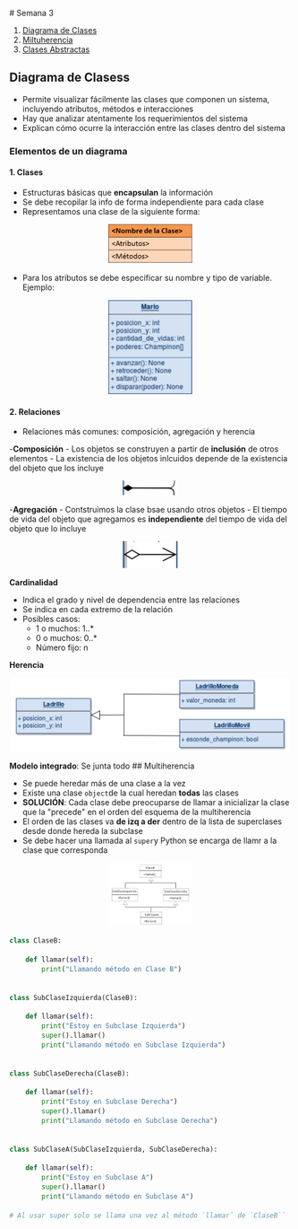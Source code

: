 # Semana 3
1. [Diagrama de Clases](#DiagramaDeClases)
2. [Miltuherencia](#Multiherencia)
3. [Clases Abstractas](#ClasesAbstractas)
## Diagrama de Clasess
- Permite visualizar fácilmente las clases que componen un sistema, incluyendo atributos, métodos e interacciones
- Hay que analizar atentamente los requerimientos del sistema
- Explican cómo ocurre la interacción entre las clases dentro del sistema
### Elementos de un diagrama
#### 1. Clases
- Estructuras básicas que **encapsulan** la información
- Se debe recopilar la info de forma independiente para cada clase
- Representamos una clase de la siguiente forma:

<p align="center">
<img src="img/img.png" alt="img" width="150"/>
</p>

- Para los atributos se debe especificar su nombre y tipo de variable. Ejemplo:

<p align="center">
<img src="img/img2.png" alt="img" width="150"/>
</p>

#### 2. Relaciones
- Relaciones más comunes: composición, agregación y herencia

-**Composición**
    - Los objetos se construyen a partir de **inclusión** de otros elementos
    - La existencia de los objetos inlcuidos depende de la existencia del objeto que los incluye

<p align="center">
<img src="img/img3.png" alt="img" width="100"/>
</p>

-**Agregación**
    - Contstruimos la clase bsae usando otros objetos
    - El tiempo de vida del objeto que agregamos es **independiente** del tiempo de vida del objeto que lo incluye

<p align="center">
<img src="img/img4.png" alt="img" width="100"/>
</p>

**Cardinalidad**
- Indica el grado y nivel de dependencia entre las relaciones
- Se indica en cada extremo de la relación
- Posibles casos:
    - 1 o muchos: 1..*
    - 0 o muchos: 0..*
    - Número fijo: n

**Herencia**

<p align="center">
<img src="img/img5.png" alt="img" width="500"/>
</p>

**Modelo integrado**: Se junta todo
## Multiherencia
- Se puede heredar más de una clase a la vez
- Existe una clase `object`de la cual heredan **todas** las clases
- **SOLUCIÓN**: Cada clase debe preocuparse de llamar a inicializar la clase que la "precede" en el orden del esquema de la multiherencia
- El orden de las clases va **de izq a der** dentro de la lista de superclases desde donde hereda la subclase
- Se debe hacer una llamada al `super`y Python se encarga de llamr a la clase que corresponda

<p align="center">
<img src="img/img7.png" alt="img" width="150"/>
</p>

```python
class ClaseB:
    
    def llamar(self):
        print("Llamando método en Clase B")


class SubClaseIzquierda(ClaseB):
    
    def llamar(self):
        print("Estoy en Subclase Izquierda")
        super().llamar()
        print("Llamando método en Subclase Izquierda")


class SubClaseDerecha(ClaseB):
    
    def llamar(self):
        print("Estoy en Subclase Derecha")
        super().llamar()
        print("Llamando método en Subclase Derecha")


class SubClaseA(SubClaseIzquierda, SubClaseDerecha):

    def llamar(self):
        print("Estoy en Subclase A")
        super().llamar()
        print("Llamando método en Subclase A")

# Al usar super solo se llama una vez al método `llamar` de `ClaseB``
```


